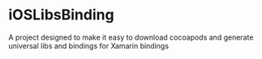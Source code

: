 # iOSLibsBinding
A project designed to make it easy to download cocoapods and generate universal libs and bindings for Xamarin
bindings
